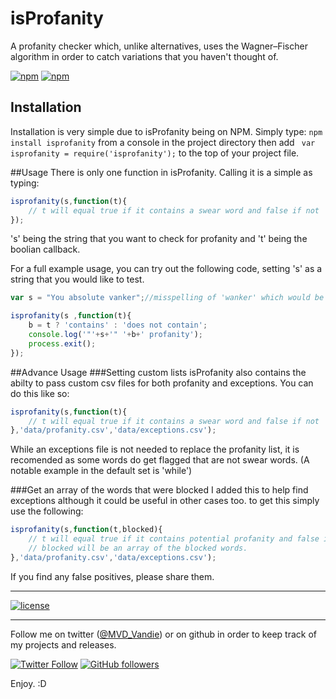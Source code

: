 # isProfanity
A profanity checker which, unlike alternatives, uses the Wagner–Fischer algorithm in order to catch variations that you haven't thought of. 

[![npm](https://img.shields.io/npm/v/isprofanity.svg?style=flat-square)](https://www.npmjs.com/package/isprofanity)
[![npm](https://img.shields.io/npm/dt/isprofanity.svg?style=flat-square)](https://www.npmjs.com/package/isprofanity)

## Installation
Installation is very simple due to isProfanity being on NPM. Simply type: `npm install isprofanity` from a console in the project directory then add ` var isprofanity = require('isprofanity');` to the top of your project file.

##Usage
There is only one function in isProfanity. Calling it is a simple as typing:
```javascript
isprofanity(s,function(t){
    // t will equal true if it contains a swear word and false if not
});
```
's' being the string that you want to check for profanity and 't' being the boolian callback.

For a full example usage, you can try out the following code, setting 's' as a string that you would like to test.
```javascript
var s = "You absolute vanker";//misspelling of 'wanker' which would be allowed by most filters...

isprofanity(s ,function(t){
    b = t ? 'contains' : 'does not contain';
    console.log('"'+s+'" '+b+' profanity');
    process.exit();
});
```

##Advance Usage
###Setting custom lists
isProfanity also contains the abilty to pass custom csv files for both profanity and exceptions. You can do this like so:
```javascript
isprofanity(s,function(t){
    // t will equal true if it contains a swear word and false if not
},'data/profanity.csv','data/exceptions.csv');
```
While an exceptions file is not needed to replace the profanity list, it is recomended as some words do get flagged that are not swear words. (A notable example in the default set is 'while')

###Get an array of the words that were blocked
I added this to help find exceptions although it could be useful in other cases too. to get this simply use the following:
```javascript
isprofanity(s,function(t,blocked){
    // t will equal true if it contains potential profanity and false if not
    // blocked will be an array of the blocked words.
},'data/profanity.csv','data/exceptions.csv');
```
If you find any false positives, please share them.


---

[![license](https://img.shields.io/github/license/mashape/apistatus.svg?style=flat-square)](https://github.com/vandie/OcuCount/blob/master/LICENSE)

---

Follow me on twitter ([@MVD_Vandie](https://twitter.com/MVD_Vandie)) or on github in order to keep track of my projects and releases.

[![Twitter Follow](https://img.shields.io/twitter/follow/mvd_vandie.svg?label=Follow%20on%20Twitter&style=flat-square)](https://twitter.com/MVD_Vandie) 
[![GitHub followers](https://img.shields.io/github/followers/vandie.svg?label=Follow%20on%20Github&style=flat-square)](https://github.com/vandie)

Enjoy. :D
